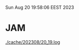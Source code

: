 Sun Aug 20 19:58:06 EEST 2023
# JAM
<a href='./cache/202308/20_19.log'>./cache/202308/20_19.log</a>
